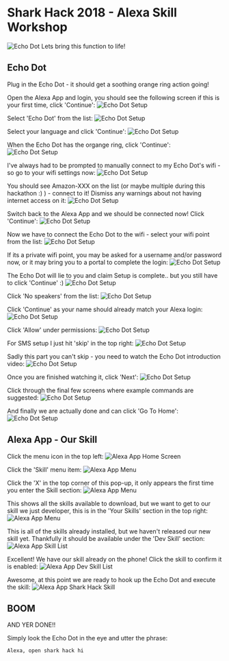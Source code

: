 # Shark Hack 2018 - Alexa Skill Workshop
![Echo Dot](../images/SharkHack%202018%20Alexa%20Workshop%20Banner%20-%20Echo%20Dot.png)
Lets bring this function to life!

## Echo Dot

Plug in the Echo Dot - it should get a soothing orange ring action going!

Open the Alexa App and login, you should see the following screen if this is your first time, click 'Continue':
![Echo Dot Setup](../images/Echo%20Setup%20-%2001.png)

Select 'Echo Dot' from the list:
![Echo Dot Setup](../images/Echo%20Setup%20-%2002.png)

Select your language and click 'Continue':
![Echo Dot Setup](../images/Echo%20Setup%20-%2003.png)

When the Echo Dot has the organge ring, click 'Continue':
![Echo Dot Setup](../images/Echo%20Setup%20-%2004.png)

I've always had to be prompted to manually connect to my Echo Dot's wifi - so go to your wifi settings now:
![Echo Dot Setup](../images/Echo%20Setup%20-%2005.png)

You should see Amazon-XXX on the list (or maybe multiple during this hackathon :) ) - connect to it! Dismiss any warnings about not having internet access on it:
![Echo Dot Setup](../images/Echo%20Setup%20-%2006.png)

Switch back to the Alexa App and we should be connected now! Click 'Continue':
![Echo Dot Setup](../images/Echo%20Setup%20-%2007.png)

Now we have to connect the Echo Dot to the wifi - select your wifi point from the list:
![Echo Dot Setup](../images/Echo%20Setup%20-%2008.png)

If its a private wifi point, you may be asked for a username and/or password now, or it may bring you to a portal to complete the login:
![Echo Dot Setup](../images/Echo%20Setup%20-%2009.png)

The Echo Dot will lie to you and claim Setup is complete.. but you still have to click 'Continue' :)
![Echo Dot Setup](../images/Echo%20Setup%20-%2010.png)

Click 'No speakers' from the list:
![Echo Dot Setup](../images/Echo%20Setup%20-%2011.png)

Click 'Continue' as your name should already match your Alexa login:
![Echo Dot Setup](../images/Echo%20Setup%20-%2012.png)

Click 'Allow' under permissions:
![Echo Dot Setup](../images/Echo%20Setup%20-%2013.png)

For SMS setup I just hit 'skip' in the top right:
![Echo Dot Setup](../images/Echo%20Setup%20-%2014.png)

Sadly this part you can't skip - you need to watch the Echo Dot introduction video:
![Echo Dot Setup](../images/Echo%20Setup%20-%2015.png)

Once you are finished watching it, click 'Next':
![Echo Dot Setup](../images/Echo%20Setup%20-%2016.png)

Click through the final few screens where example commands are suggested:
![Echo Dot Setup](../images/Echo%20Setup%20-%2017.png)

And finally we are actually done and can click 'Go To Home':
![Echo Dot Setup](../images/Echo%20Setup%20-%2018.png)

## Alexa App - Our Skill

Click the menu icon in the top left:
![Alexa App Home Screen](../images/Alexa%20App%20-%2001%20-%20Home%20Screen.png)

Click the 'Skill' menu item:
![Alexa App Menu](../images/Alexa%20App%20-%2002%20-%20Menu.png)

Click the 'X' in the top corner of this pop-up, it only appears the first time you enter the Skill section:
![Alexa App Menu](../images/Alexa%20App%20-%2003%20-%20Skill%20Popup.png)

This shows all the skills available to download, but we want to get to our skill we just developer, this is in the 'Your Skills' section in the top right:
![Alexa App Menu](../images/Alexa%20App%20-%2004%20-%20All%20Skills.png)

This is all of the skills already installed, but we haven't released our new skill yet. Thankfully it should be available under the 'Dev Skill' section:
![Alexa App Skill List](../images/Alexa%20App%20-%2005%20-%20Skill%20List.png)

Excellent! We have our skill already on the phone! Click the skill to confirm it is enabled:
![Alexa App Dev Skill List](../images/Alexa%20App%20-%2006%20-%20Dev%20Skill%20List.png)

Awesome, at this point we are ready to hook up the Echo Dot and execute the skill:
![Alexa App Shark Hack Skill](../images/Alexa%20App%20-%2007%20-%20Shark%20Hack%Skill.png)

## BOOM

AND YER DONE!!

Simply look the Echo Dot in the eye and utter the phrase:
```
Alexa, open shark hack hi
```
